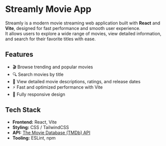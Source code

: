 # Streamly Movie App

Streamly is a modern movie streaming web application built with **React** and **Vite**, designed for fast performance and smooth user experience.  
It allows users to explore a wide range of movies, view detailed information, and search for their favorite titles with ease.

## Features
- 🎬 Browse trending and popular movies
- 🔍 Search movies by title
- 📄 View detailed movie descriptions, ratings, and release dates
- ⚡ Fast and optimized performance with Vite
- 📱 Fully responsive design

## Tech Stack
- **Frontend:** React, Vite
- **Styling:** CSS / TailwindCSS 
- **API:** [The Movie Database (TMDb) API](https://www.themoviedb.org/) 
- **Tooling:** ESLint, npm


